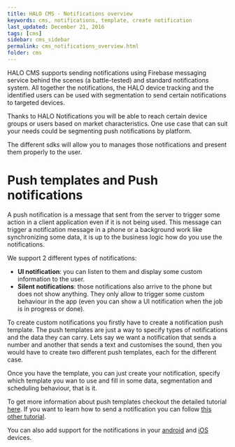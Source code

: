 ```yaml
---
title: HALO CMS - Notifications overview
keywords: cms, notifications, template, create notification
last_updated: December 21, 2016
tags: [cms]
sidebar: cms_sidebar
permalink: cms_notifications_overview.html
folder: cms
---
```


HALO CMS supports sending notifications using Firebase messaging service behind the scenes (a battle-tested) 
and standard notifications system. All together the notifications, the HALO device tracking and the identified users
can be used with segmentation to send certain notifications to targeted devices.

Thanks to HALO Notifications you will be able to reach certain device groups or users based on market characteristics. One use 
case that can suit your needs could be segmenting push notifications by platform.

The different sdks will allow you to manages those notifications and present them properly to the user.

# Push templates and Push notifications

A push notification is a message that sent from the server to trigger some action in a client application even if it is
not being used. This message can trigger a notification message in a phone or a background work like synchronizing some
data, it is up to the business logic how do you use the notifications.

We support 2 different types of notifications:

- **UI notification**: you can listen to them and display some custom information to the user.
- **Silent notifications**: those notifications also arrive to the phone but does not show anything. They only allow to trigger
some custom behaviour in the app (even you can show a UI notification when the job is in progress or done).

To create custom notifications you firstly have to create a notification push template. The push templates are just a way
to specify types of notifications and the data they can carry. Lets say we want a notification that sends a number
and another that sends a text and customises the sound, then you would have to create two different push templates, each
for the different case.

Once you have the template, you can just create your notification, specify which template you wan to use and fill in
some data, segmentation and scheduling behaviour, that is it.

To get more information about push templates checkout the detailed tutorial [here](./cms_notifications_template). If 
you want to learn how to send a notification you can follow [this other tutorial](./cms_notifications_create). 

You can also add support for the notifications in your [android](./android_notifications_overview) and [iOS]() devices.
